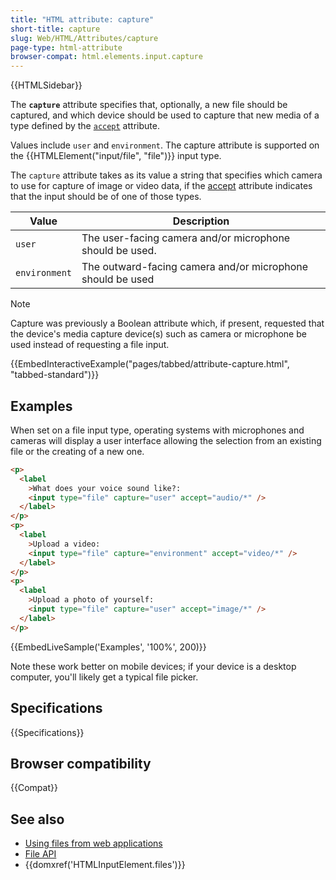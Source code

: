 ```yaml
---
title: "HTML attribute: capture"
short-title: capture
slug: Web/HTML/Attributes/capture
page-type: html-attribute
browser-compat: html.elements.input.capture
---
```


{{HTMLSidebar}}

The **`capture`** attribute specifies that, optionally, a new file should be captured, and which device should be used to capture that new media of a type defined by the [`accept`](/en-US/docs/Web/HTML/Attributes/accept) attribute.

Values include `user` and `environment`. The capture attribute is supported on the {{HTMLElement("input/file", "file")}} input type.

The `capture` attribute takes as its value a string that specifies which camera to use for capture of image or video data, if the [accept](/en-US/docs/Web/HTML/Attributes/accept) attribute indicates that the input should be of one of those types.

| Value         | Description                                                |
| ------------- | ---------------------------------------------------------- |
| `user`        | The user-facing camera and/or microphone should be used.   |
| `environment` | The outward-facing camera and/or microphone should be used |

> [!NOTE]
> Capture was previously a Boolean attribute which, if present, requested that the device's media capture device(s) such as camera or microphone be used instead of requesting a file input.

{{EmbedInteractiveExample("pages/tabbed/attribute-capture.html", "tabbed-standard")}}

## Examples

When set on a file input type, operating systems with microphones and cameras will display a user interface allowing the selection from an existing file or the creating of a new one.

```html
<p>
  <label
    >What does your voice sound like?:
    <input type="file" capture="user" accept="audio/*" />
  </label>
</p>
<p>
  <label
    >Upload a video:
    <input type="file" capture="environment" accept="video/*" />
  </label>
</p>
<p>
  <label
    >Upload a photo of yourself:
    <input type="file" capture="user" accept="image/*" />
  </label>
</p>
```

{{EmbedLiveSample('Examples', '100%', 200)}}

Note these work better on mobile devices; if your device is a desktop computer, you'll likely get a typical file picker.

## Specifications

{{Specifications}}

## Browser compatibility

{{Compat}}

## See also

- [Using files from web applications](/en-US/docs/Web/API/File_API/Using_files_from_web_applications)
- [File API](/en-US/docs/Web/API/File)
- {{domxref('HTMLInputElement.files')}}
